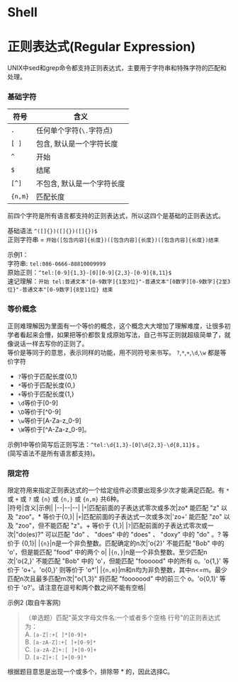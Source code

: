 
# Shell


# 正则表达式(Regular Expression)
UNIX中sed和grep命令都支持正则表达式，主要用于字符串和特殊字符的匹配和处理。

### 基础字符
|符号|含义|
|--|--|
|`.`|任何单个字符(`\.`字符点)|
|`[ ]`|包含, 默认是一个字符长度|
|`^`|开始|
|`$`|结尾|
|`[^]`|不包含, 默认是一个字符长度|
|`{n,m}`|匹配长度|

前四个字符是所有语言都支持的正则表达式，所以这四个是基础的正则表达式。

基础语法 `^([]{})([]{})([]{})$`  
正则字符串 = `开始([包含内容]{长度})([包含内容]{长度})([包含内容]{长度})结束`  

示例1：  
字符串: `tel:086-0666-88810009999`  
原始正则：`^tel:[0-9]{1,3}-[0][0-9]{2,3}-[0-9]{8,11}$`    
速记理解：`开始 tel:普通文本"[0-9数字]{1至3位}"-普通文本"[0数字][0-9数字]{2至3位}"-普通文本"[0-9数字]{8至11位} 结束`

### 等价概念
正则难理解因为里面有一个等价的概念，这个概念大大增加了理解难度，让很多初学者看起来会懵，如果把等价都恢复成原始写法，自己书写正则就超级简单了，就像说话一样去写你的正则了。  
等价是等同于的意思，表示同样的功能，用不同符号来书写。
`?`,`*`,`+`,`\d`,`\w` 都是等价字符  
- `?`等价于匹配长度{0,1}
- `*`等价于匹配长度{0,}
- `+`等价于匹配长度{1,}
- `\d`等价于[0-9]
- `\D`等价于[^0-9]
- `\w`等价于[A-Za-z_0-9]
- `\W`等价于[^A-Za-z_0-9]。

示例1中等价简写后正则写法：`^tel:\d{1,3}-[0]\d{2,3}-\d{8,11}$` 。  
(简写语法不是所有语言都支持)。

### 限定符
限定符用来指定正则表达式的一个给定组件必须要出现多少次才能满足匹配。有 `*` 或 `+` 或 `?` 或 `{n}` 或 `{n,}` 或 `{n,m}` 共6种。  
|符号|含义|示例|
|--|--|--|
|`*`|匹配前面的子表达式零次或多次|zo* 能匹配 "z" 以及 "zoo"。* 等价于{0,}|
|`+`|匹配前面的子表达式一次或多次|'zo+' 能匹配 "zo" 以及 "zoo"，但不能匹配 "z"。+ 等价于 {1,}|
|`?`|匹配前面的子表达式零次或一次|"do(es)?" 可以匹配 "do" 、 "does" 中的 "does" 、 "doxy" 中的 "do" 。? 等价于 {0,1}|
|`{n}`|n是一个非负整数。匹配确定的n次|'o{2}' 不能匹配 "Bob" 中的 'o'，但是能匹配 "food" 中的两个 o|
|`{n,}`|n是一个非负整数。至少匹配n次|'o{2,}' 不能匹配 "Bob" 中的 'o'，但能匹配 "foooood" 中的所有 o。'o{1,}' 等价于 'o+'。'o{0,}' 则等价于 'o*'|
|`{n,m}`|m和n均为非负整数，其中n<=m。最少匹配n次且最多匹配m次|"o{1,3}" 将匹配 "fooooood" 中的前三个 o。'o{0,1}' 等价于 'o?'。请注意在逗号和两个数之间不能有空格|  

示例2 (取自牛客网)
> （单选题）匹配"英文字母文件名:一个或者多个空格 行号"的正则表达式为：  
> A. `[a-Z]:+[ ]*[0-9]+`  
> B. `[a-zA-Z]:+[ ]+[0-9]*`  
> C. `[a-zA-Z]+:[ ]+[0-9]+`  
> D. `[a-Z]+:[ ]+[0-9]*`  

根据题目意思是出现一个或多个，排除带 * 的，因此选择C。
